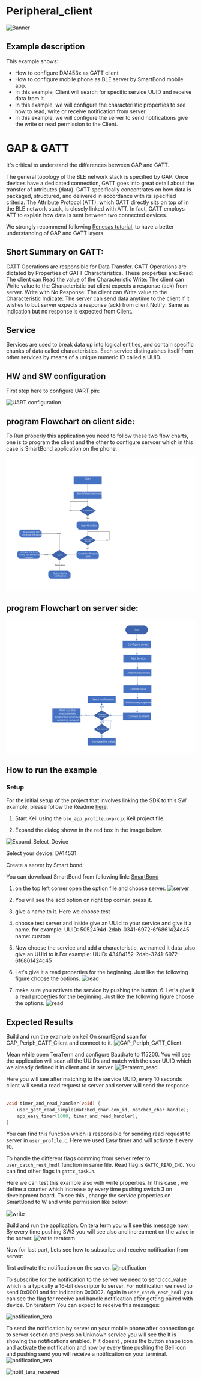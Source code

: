 # Peripheral_client

![Banner](https://s3.eu-central-1.amazonaws.com/lpccs-docs.renesas.com/metadata/BLE_SDK6_examples/connectivity/ble_indication_hs3001/banner.svg?v=1)


## Example description

This example shows:
- How to configure DA1453x as GATT client
- How to configure mobile phone as BLE server by SmartBond mobile app.
- In this example, Client will search for specific service UUID and receive data from it. 
- In this example, we will configure the characteristic properties to see how to read, write or receive notification from server.
- In this example, we will configure the server to send notifications give the write or read permission to the Client.


# GAP & GATT
It's critical to understand the differences between GAP and GATT.

The general topology of the BLE network stack is specified by GAP.
Once devices have a dedicated connection, GATT goes into great detail about the transfer of attributes (data).
GATT specifically concentrates on how data is packaged, structured, and delivered in accordance with its specified criteria. 
The Attribute Protocol (ATT), which GATT directly sits on top of in the BLE network stack, is closely linked with ATT. 
In fact, GATT employs ATT to explain how data is sent between two connected devices.

We strongly recommend following [Renesas tutorial](https://lpccs-docs.renesas.com/UM-B-119_DA14585-DA14531_SW_Platform_Reference/Software_Platform_Overview/Software_Platform_Overview.html ), to have a better understanding of GAP and GATT layers.


## Short Summary on GATT:

GATT Operations are responsible for Data Transfer.
GATT Operations are dictated by Properties of GATT Characteristics. 
These properties are:
Read: The client can Read the value of the Characteristic
Write: The client can Write value to the Characteristic but client expects a response (ack) from server. 
Write with No Response: The client can Write value to the Characteristic
Indicate: The server can send data anytime to the client if it wishes to but server expects a response (ack) from client
Notify: Same as indication but no response is expected from Client.

## Service
Services are used to break data up into logical entities, and contain specific chunks of data called characteristics.
Each service distinguishes itself from other services by means of a unique numeric ID called a UUID.


## HW and SW configuration
First step here to configure UART pin:

![UART configuration](media/da14531.png)



## program Flowchart on client side:
To Run properly this application you need to follow these two flow charts, one is to program the client and the other to configure servcer which in this case is SmartBond application on the phone.

![client flowchart](media/client.svg)

## program Flowchart on server side:
![server flowchart](media/server.svg)



## How to run the example

### Setup
For the initial setup of the project that involves linking the SDK to this SW example, please follow the Readme [here](../../Readme.md).

1. Start Keil using the `ble_app_profile.uvprojx` Keil project file.

2. Expand the dialog shown in the red box in the image below.

![Expand_Select_Device](assets/Expand_Select_Device.png)

  Select your device: DA14531
		
Create a server by Smart bond:

You can download SmartBond from following link:
[SmartBond](https://play.google.com/store/apps/details?id=com.renesas.smartbond&hl=it&gl=US)

1. on the top left corner open the option file and choose server.
   ![server](assets/1step.jpg)

2. You will see the add option on right top corner. press it.

3. give a name to it. Here we choose test
   
4. choose test server and inside give an UUId to your service and give it a name. for example:
    UUID: 5052494d-2dab-0341-6972-6f6861424c45
    name: custom

5. Now choose the service and add a characteristic, we named it data ,also give an UUId to it.For example:
    UUID: 43484152-2dab-3241-6972-6f6861424c45
6. Let's give it a read properties for the beginning. Just like the following figure choose the options.
   ![read](assets/2step.jpg)

7. make sure you activate the service by pushing the button.
   6. Let's give it a read properties for the beginning. Just like the following figure choose the options.
   ![read](assets/active.jpg)   

## Expected Results

Build and run the example on keil.On smartBond scan for GAP_Periph_GATT_Client and connect to it.
    ![GAP_Periph_GATT_Client](assets/connect.jpg)

Mean while open TeraTerm and configure Baudrate to 115200. You will see the application will scan all the UUIDs and match with the user UUID which we already defined it in client and in server. 
    ![Teraterm_read](assets/tera_read.jpg)

Here you will see after matching to the service UUID, every 10 seconds client will send a read request to server and server will send the response.
```c

void timer_and_read_handler(void) {
    user_gatt_read_simple(matched_char.con_id, matched_char.handle);
    app_easy_timer(1000, timer_and_read_handler);
}

```
You can find this function which is responsible for sending read request to server in `user_profile.c`. Here we used Easy timer and will activate it every 10.

To handle the different flags comming from server refer to `user_catch_rest_hndl` function in same file. Read flag is `GATTC_READ_IND`. You can find other flags in `gattc_task.h`.

Here we can test this example also with write properties. In this case , we define a counter which increase by every time pushing switch 3 on development board. To see this , change the service properties on SmartBond to W and write permission like below:

![write](assets/write.jpg)

Build and run the application. On tera term you will see this message now. By every time pushing SW3 you will see also and increament on the value in the server.
![write teraterm](assets/write_teraterm.jpg)


Now for last part, Lets see how to subscribe and receive notification from server:

first activate the notification on the server.
![notification](assets/notification.jpg)

To subscribe for the notification to the server we need to send ccc_value which is a typically a 16-bit descriptor to server. For notification we need to send 0x0001 and for indication 0x0002. Again in `user_catch_rest_hndl` you can see the flag for receive and handle notification after getting paired with device. 
On teraterm You can expect to receive this messages:

![notification_tera](assets/notification_tera1.jpg)

To send the notification by server on your mobile phone after connection go to server section and press on Unknown service you will see the It is showing the notifications enabled.
If it doesnt , press the button shape icon and activate the notification and now by every time pushing the Bell icon and pushing send you will receive a notification on your terminal.
 ![notification_tera](assets/notif_activate.jpg)

 ![notif_tera_received](assets/notif_tera_received.jpg)